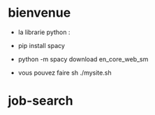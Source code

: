 # bienvenue 
- la librarie python :
- pip install spacy
- python -m spacy download en_core_web_sm

- vous pouvez faire sh ./mysite.sh 

# job-search
